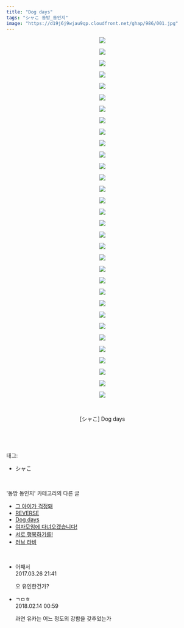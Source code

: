 ```yaml
---
title: "Dog days"
tags: "シャこ 동방_동인지"
image: "https://d19j6j9wjau9qp.cloudfront.net/ghap/986/001.jpg"
---
```

<div class="article">
<p style="text-align: center; clear: none; float: none;"><img src="{{ site.imgserver8 }}/ghap/986/001.jpg"/></p>
<p style="text-align: center; clear: none; float: none;"><img src="{{ site.imgserver8 }}/ghap/986/002.jpg"/></p>
<p style="text-align: center; clear: none; float: none;"><img src="{{ site.imgserver8 }}/ghap/986/003.jpg"/></p>
<p style="text-align: center; clear: none; float: none;"><img src="{{ site.imgserver8 }}/ghap/986/004.jpg"/></p>
<p style="text-align: center; clear: none; float: none;"><img src="{{ site.imgserver8 }}/ghap/986/005.jpg"/></p>
<p style="text-align: center; clear: none; float: none;"><img src="{{ site.imgserver8 }}/ghap/986/006.jpg"/></p>
<p style="text-align: center; clear: none; float: none;"><img src="{{ site.imgserver8 }}/ghap/986/007.jpg"/></p>
<p style="text-align: center; clear: none; float: none;"><img src="{{ site.imgserver8 }}/ghap/986/008.jpg"/></p>
<p style="text-align: center; clear: none; float: none;"><img src="{{ site.imgserver8 }}/ghap/986/009.jpg"/></p>
<p style="text-align: center; clear: none; float: none;"><img src="{{ site.imgserver8 }}/ghap/986/010.jpg"/></p>
<p style="text-align: center; clear: none; float: none;"><img src="{{ site.imgserver8 }}/ghap/986/011.jpg"/></p>
<p style="text-align: center; clear: none; float: none;"><img src="{{ site.imgserver8 }}/ghap/986/012.jpg"/></p>
<p style="text-align: center; clear: none; float: none;"><img src="{{ site.imgserver8 }}/ghap/986/013.jpg"/></p>
<p style="text-align: center; clear: none; float: none;"><img src="{{ site.imgserver8 }}/ghap/986/014.jpg"/></p>
<p style="text-align: center; clear: none; float: none;"><img src="{{ site.imgserver8 }}/ghap/986/015.jpg"/></p>
<p style="text-align: center; clear: none; float: none;"><img src="{{ site.imgserver8 }}/ghap/986/016.jpg"/></p>
<p style="text-align: center; clear: none; float: none;"><img src="{{ site.imgserver8 }}/ghap/986/017.jpg"/></p>
<p style="text-align: center; clear: none; float: none;"><img src="{{ site.imgserver8 }}/ghap/986/018.jpg"/></p>
<p style="text-align: center; clear: none; float: none;"><img src="{{ site.imgserver8 }}/ghap/986/019.jpg"/></p>
<p style="text-align: center; clear: none; float: none;"><img src="{{ site.imgserver8 }}/ghap/986/020.jpg"/></p>
<p style="text-align: center; clear: none; float: none;"><img src="{{ site.imgserver8 }}/ghap/986/021.jpg"/></p>
<p style="text-align: center; clear: none; float: none;"><img src="{{ site.imgserver8 }}/ghap/986/022.jpg"/></p>
<p style="text-align: center; clear: none; float: none;"><img src="{{ site.imgserver8 }}/ghap/986/023.jpg"/></p>
<p style="text-align: center; clear: none; float: none;"><img src="{{ site.imgserver8 }}/ghap/986/024.jpg"/></p>
<p style="text-align: center; clear: none; float: none;"><img src="{{ site.imgserver8 }}/ghap/986/025.jpg"/></p>
<p style="text-align: center; clear: none; float: none;"><img src="{{ site.imgserver8 }}/ghap/986/026.jpg"/></p>
<p style="text-align: center; clear: none; float: none;"><img src="{{ site.imgserver8 }}/ghap/986/027.jpg"/></p>
<p style="text-align: center; clear: none; float: none;"><img src="{{ site.imgserver8 }}/ghap/986/028.jpg"/></p>
<p style="text-align: center; clear: none; float: none;"><img src="{{ site.imgserver8 }}/ghap/986/029.jpg"/></p>
<p style="text-align: center; clear: none; float: none;"><img src="{{ site.imgserver8 }}/ghap/986/030.jpg"/></p>
<p style="text-align: center; clear: none; float: none;"><img src="{{ site.imgserver8 }}/ghap/986/031.jpg"/></p>
<p style="text-align: center; clear: none; float: none;"><img src="{{ site.imgserver8 }}/ghap/986/032.jpg"/></p>
<p style="text-align: center; clear: none; float: none;"><br/></p>
<p style="text-align: center; clear: none; float: none;">[シャこ] Dog days</p>
<p><br/></p>
</div><br/>
<div class="tagTrail">
<p>태그: </p>
<ul>
<li>シャこ</li>
</ul>
</div><br/>
<div class="another">
<p>'동방 동인지' 카테고리의 다른 글</p>
<ul>
<li><a href="/ghap_988">그 아이가 걱정돼</a></li>
<li><a href="/ghap_987">REVERSE</a></li>
<li><a href="/ghap_986">Dog days</a></li>
<li><a href="/ghap_985">여자모임에 다녀오겠습니다!</a></li>
<li><a href="/ghap_984">서로 행복하기를!</a></li>
<li><a href="/ghap_983">러브 라비</a></li>
</ul>
</div><br/>
<div class="cb_module cb_fluid">
<div class="cb_wrt cb_profile">
<div class="comment">
<ul>
<li class="cb_thumb_off" id="comment14949803">
<div class="cb_comment_area">
<div class="cb_info_area">
<div class="cb_section">
<span class="cb_nick_name">어째서</span>
</div>
<div class="cb_section">
<span class="cb_date">2017.03.26 21:41 </span>
</div>
</div>
<div class="cb_dsc_comment">
<p class="cb_dsc">
											오 유인한건가?
										</p>
</div>
</div></li>
<li class="cb_thumb_off" id="comment15199243">
<div class="cb_comment_area">
<div class="cb_info_area">
<div class="cb_section">
<span class="cb_nick_name">ㄱㅁㅎ</span>
</div>
<div class="cb_section">
<span class="cb_date">2018.02.14 00:59 </span>
</div>
</div>
<div class="cb_dsc_comment">
<p class="cb_dsc">
											과연 유카는 어느 정도의 강함을 갖추었는가
										</p>
</div>
</div></li>
</ul>
</div>
</div><!-- commentList close -->
</div><br/>
